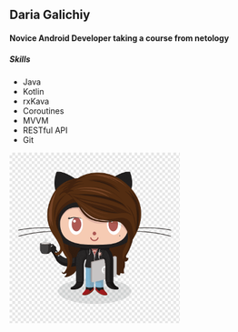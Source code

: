## Daria Galichiy

#### __Novice Android Developer taking a course from netology__

##### Skills
* Java
* Kotlin
* rxKava
* Coroutines
* MVVM
* RESTful API
* Git

<img src="https://github.com/daria-galichiy/coursework-netology/blob/master/img/justimg.png" width="300" height="300">
